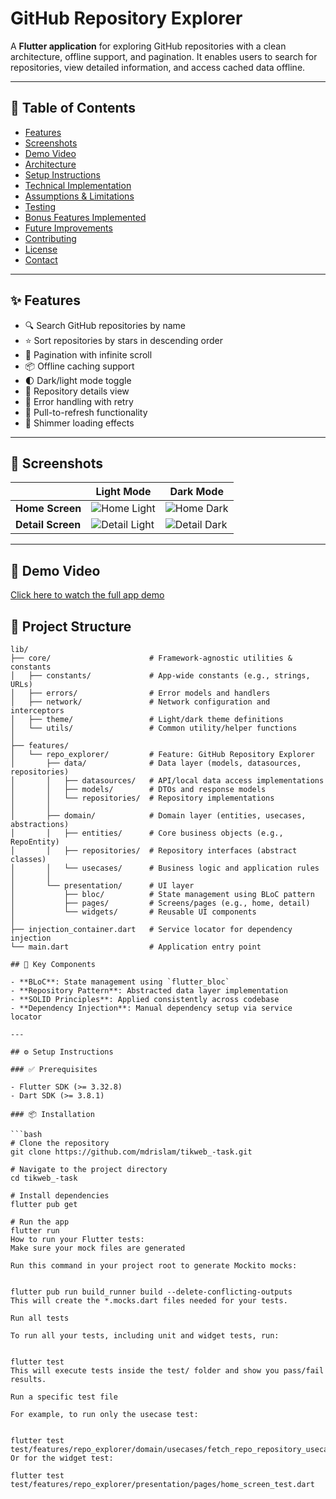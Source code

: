 # GitHub Repository Explorer

A **Flutter application** for exploring GitHub repositories with a clean architecture, offline support, and pagination. It enables users to search for repositories, view detailed information, and access cached data offline.

---

## 🧭 Table of Contents

- [Features](#features)
- [Screenshots](#screenshots)
- [Demo Video](#demo-video)
- [Architecture](#architecture)
- [Setup Instructions](#setup-instructions)
- [Technical Implementation](#technical-implementation)
- [Assumptions & Limitations](#assumptions--limitations)
- [Testing](#testing)
- [Bonus Features Implemented](#bonus-features-implemented)
- [Future Improvements](#future-improvements)
- [Contributing](#contributing)
- [License](#license)
- [Contact](#contact)

---

## ✨ Features

- 🔍 Search GitHub repositories by name  
- ⭐ Sort repositories by stars in descending order  
- 📱 Pagination with infinite scroll  
- 📦 Offline caching support  
- 🌓 Dark/light mode toggle  
- 📄 Repository details view  
- 🚦 Error handling with retry  
- 🔄 Pull-to-refresh functionality  
- 💫 Shimmer loading effects  

---

## 📸 Screenshots

|               | Light Mode                          | Dark Mode                           |
|---------------|-------------------------------------|-------------------------------------|
| **Home Screen** | ![Home Light](https://raw.githubusercontent.com/mdrislam/tikweb_-task/main/assets_sc/home_light.jpeg) | ![Home Dark](https://raw.githubusercontent.com/mdrislam/tikweb_-task/main/assets_sc/home_dark.jpeg) |
| **Detail Screen** | ![Detail Light](https://raw.githubusercontent.com/mdrislam/tikweb_-task/main/assets_sc/d_light.jpeg) | ![Detail Dark](https://raw.githubusercontent.com/mdrislam/tikweb_-task/main/assets_sc/d_dark.jpeg) |

---

## 🎥 Demo Video

[Click here to watch the full app demo](https://github.com/mdrislam/tikweb_-task/blob/main/assets_sc/demo.mp4)


## 📂 Project Structure

```plaintext
lib/
├── core/                      # Framework-agnostic utilities & constants
│   ├── constants/             # App-wide constants (e.g., strings, URLs)
│   ├── errors/                # Error models and handlers
│   ├── network/               # Network configuration and interceptors
│   ├── theme/                 # Light/dark theme definitions
│   └── utils/                 # Common utility/helper functions
│
├── features/
│   └── repo_explorer/         # Feature: GitHub Repository Explorer
│       ├── data/              # Data layer (models, datasources, repositories)
│       │   ├── datasources/   # API/local data access implementations
│       │   ├── models/        # DTOs and response models
│       │   └── repositories/  # Repository implementations
│       │
│       ├── domain/            # Domain layer (entities, usecases, abstractions)
│       │   ├── entities/      # Core business objects (e.g., RepoEntity)
│       │   ├── repositories/  # Repository interfaces (abstract classes)
│       │   └── usecases/      # Business logic and application rules
│       │
│       └── presentation/      # UI layer
│           ├── bloc/          # State management using BLoC pattern
│           ├── pages/         # Screens/pages (e.g., home, detail)
│           └── widgets/       # Reusable UI components
│
├── injection_container.dart   # Service locator for dependency injection
└── main.dart                  # Application entry point

## 📌 Key Components

- **BLoC**: State management using `flutter_bloc`
- **Repository Pattern**: Abstracted data layer implementation
- **SOLID Principles**: Applied consistently across codebase
- **Dependency Injection**: Manual dependency setup via service locator

---

## ⚙️ Setup Instructions

### ✅ Prerequisites

- Flutter SDK (>= 3.32.8)
- Dart SDK (>= 3.8.1)

### 📦 Installation

```bash
# Clone the repository
git clone https://github.com/mdrislam/tikweb_-task.git

# Navigate to the project directory
cd tikweb_-task

# Install dependencies
flutter pub get

# Run the app
flutter run
How to run your Flutter tests:
Make sure your mock files are generated

Run this command in your project root to generate Mockito mocks:


flutter pub run build_runner build --delete-conflicting-outputs
This will create the *.mocks.dart files needed for your tests.

Run all tests

To run all your tests, including unit and widget tests, run:


flutter test
This will execute tests inside the test/ folder and show you pass/fail results.

Run a specific test file

For example, to run only the usecase test:


flutter test test/features/repo_explorer/domain/usecases/fetch_repo_repository_usecase_test.dart
Or for the widget test:

flutter test test/features/repo_explorer/presentation/pages/home_screen_test.dart